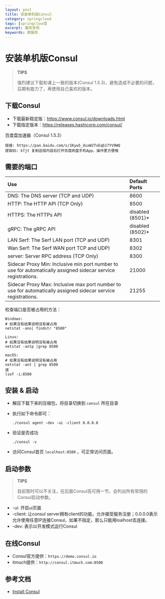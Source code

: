 ```yaml
---
layout: post
title: 安装单机版Consul
category: springcloud
tags: [springcloud]
excerpt: 服务发现
keywords: 微服务
---
```


# 安装单机版Consul

> **TIPS**
>
> 强烈建议下载和课上一致的版本(Consul 1.5.3)，避免造成不必要的问题，后期有能力了，再使用自己喜欢的版本。

## 下载Consul

* 下载最新稳定版：<https://www.consul.io/downloads.html>
* 下载指定版本：<https://releases.hashicorp.com/consul/> 

百度盘加速器（Consul 1.5.3）

```shell
链接: https://pan.baidu.com/s/1Kyw5_duxW2TvEqb17YV9WQ 
提取码: kfjt 复制这段内容后打开百度网盘手机App，操作更方便哦
```



## 需要的端口

| Use                                                          | Default Ports    |
| :----------------------------------------------------------- | :--------------- |
| DNS: The DNS server (TCP and UDP)                            | 8600             |
| HTTP: The HTTP API (TCP Only)                                | 8500             |
| HTTPS: The HTTPs API                                         | disabled (8501)* |
| gRPC: The gRPC API                                           | disabled (8502)* |
| LAN Serf: The Serf LAN port (TCP and UDP)                    | 8301             |
| Wan Serf: The Serf WAN port TCP and UDP)                     | 8302             |
| server: Server RPC address (TCP Only)                        | 8300             |
| Sidecar Proxy Min: Inclusive min port number to use for automatically assigned sidecar service registrations. | 21000            |
| Sidecar Proxy Max: Inclusive max port number to use for automatically assigned sidecar service registrations. | 21255            |

检查端口是否被占用的方法：

```shell
Windows:
# 如果没有结果说明没有被占用
netstat -ano| findstr "8500"

Linux:
# 如果没有结果说明没有被占用
netstat -antp |grep 8500

macOS:
# 如果没有结果说明没有被占用
netstat -ant | grep 8500
或
lsof -i:8500
```



## 安装 & 启动

* 解压下载下来的压缩包，将目录切换到 `consul` 所在目录

* 执行如下命令即可：

  ```shell
  ./consul agent -dev -ui -client 0.0.0.0
  ```

* 验证是否成功

  ```shell
  ./consul -v
  ```

* 访问Consul首页 `localhost:8500` ，可正常访问页面。

  

## 启动参数

> **TIPS**
>
> 目前暂时可以不关注，在后面Consul高可用一节，会列出所有常用的Consul启动参数。

* -ui: 开启ui页面
* -client: 让consul server拥有client的功能，允许接受服务注册；0.0.0.0表示允许使用任意IP连接Consul，如果不指定，那么只能用loalhost去连接。
* -dev: 表示以开发模式运行Consul



## 在线Consul

* Consul官方提供：`https://demo.consul.io` 
* itmuch提供：`http://consul.itmuch.com:8500`



## 参考文档

* [Install Consul](https://www.consul.io/docs/install/index.html)